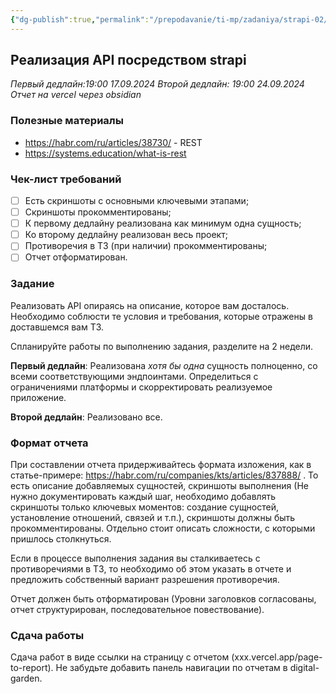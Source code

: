 ```yaml
---
{"dg-publish":true,"permalink":"/prepodavanie/ti-mp/zadaniya/strapi-02/"}
---
```



## Реализация API посредством strapi

*Первый дедлайн:19:00 17.09.2024*
*Второй дедлайн: 19:00 24.09.2024*
*Отчет на vercel через obsidian*


### Полезные материалы
- https://habr.com/ru/articles/38730/ - REST 
- https://systems.education/what-is-rest


### Чек-лист требований
- [ ] Есть скриншоты с основными ключевыми этапами;
- [ ] Скриншоты прокомментированы;
- [ ] К первому дедлайну реализована как минимум одна сущность;
- [ ] Ко второму дедлайну реализован весь проект;
- [ ] Противоречия в ТЗ (при наличии) прокомментированы;
- [ ] Отчет отформатирован.

### Задание

Реализовать API опираясь на описание, которое вам досталось. Необходимо соблюсти те условия и требования, которые отражены в доставшемся вам ТЗ.

Спланируйте работы по выполнению задания, разделите на 2 недели.

**Первый дедлайн**: Реализована *хотя бы одна* сущность полноценно, со всеми соответствующими эндпоинтами. Определиться с ограничениями платформы и скорректировать реализуемое приложение.

**Второй дедлайн**: Реализовано все.
### Формат отчета

При составлении отчета придерживайтесь формата изложения, как в статье-примере: https://habr.com/ru/companies/kts/articles/837888/ . То есть описание добавляемых сущностей, скриншоты выполнения (Не нужно документировать каждый шаг, необходимо добавлять скриншоты только ключевых моментов: создание сущностей, установление отношений, связей и т.п.), скриншоты должны быть прокомментированы. Отдельно стоит описать сложности, с которыми пришлось столкнуться.

Если в процессе выполнения задания вы сталкиваетесь с противоречиями в ТЗ, то необходимо об этом указать в отчете и предложить собственный вариант разрешения противоречия.

Отчет должен быть отформатирован (Уровни заголовков согласованы, отчет структурирован, последовательное повествование).
### Сдача работы

Сдача работ в виде ссылки на страницу с отчетом (xxx.vercel.app/page-to-report). Не забудьте добавить панель навигации по отчетам в digital-garden.
